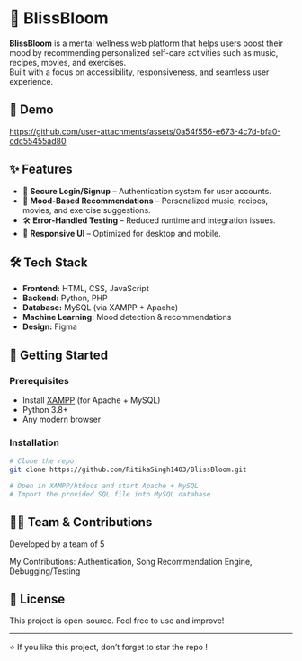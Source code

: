 # 🌸 BlissBloom

**BlissBloom** is a mental wellness web platform that helps users boost their mood by recommending personalized self-care activities such as music, recipes, movies, and exercises.  
Built with a focus on accessibility, responsiveness, and seamless user experience.



## 🎥 Demo

https://github.com/user-attachments/assets/0a54f556-e673-4c7d-bfa0-cdc55455ad80


## ✨ Features
- 🔐 **Secure Login/Signup** – Authentication system for user accounts.  
- 🎵 **Mood-Based Recommendations** – Personalized music, recipes, movies, and exercise suggestions.  
- 🛠️ **Error-Handled Testing** – Reduced runtime and integration issues.  
- 📱 **Responsive UI** – Optimized for desktop and mobile.  



## 🛠️ Tech Stack
- **Frontend:** HTML, CSS, JavaScript  
- **Backend:** Python, PHP  
- **Database:** MySQL (via XAMPP + Apache)  
- **Machine Learning:** Mood detection & recommendations  
- **Design:** Figma  



## 🚀 Getting Started

### Prerequisites
- Install [XAMPP](https://www.apachefriends.org/) (for Apache + MySQL)
- Python 3.8+  
- Any modern browser

### Installation
```bash
# Clone the repo
git clone https://github.com/RitikaSingh1403/BlissBloom.git

# Open in XAMPP/htdocs and start Apache + MySQL
# Import the provided SQL file into MySQL database

````
## 👩‍💻 Team & Contributions

Developed by a team of 5

My Contributions: Authentication, Song Recommendation Engine, Debugging/Testing

## 📝 License

This project is open-source. Feel free to use and improve!

--- 

 ⭐ If you like this project, don’t forget to star the repo !
